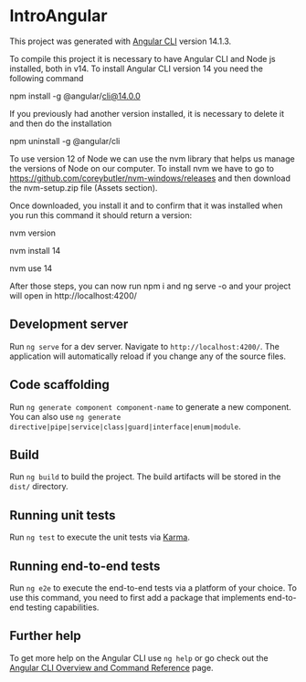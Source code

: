 # IntroAngular

This project was generated with [Angular CLI](https://github.com/angular/angular-cli) version 14.1.3.

To compile this project it is necessary to have Angular CLI and Node js installed, both in v14.
To install Angular CLI version 14 you need the following command

npm install -g @angular/cli@14.0.0


If you previously had another version installed, it is necessary to delete it and then do the installation

npm uninstall -g @angular/cli


To use version 12 of Node we can use the nvm library that helps us manage the versions of Node on our computer.
To install nvm we have to go to https://github.com/coreybutler/nvm-windows/releases  and then download the nvm-setup.zip file  (Assets section).

Once downloaded, you install it and to confirm that it was installed when you run this command it should return a version:

nvm version

nvm install 14   

nvm use 14 

After those steps, you can now run npm i and ng serve -o and your project will open in http://localhost:4200/


## Development server

Run `ng serve` for a dev server. Navigate to `http://localhost:4200/`. The application will automatically reload if you change any of the source files.

## Code scaffolding

Run `ng generate component component-name` to generate a new component. You can also use `ng generate directive|pipe|service|class|guard|interface|enum|module`.

## Build

Run `ng build` to build the project. The build artifacts will be stored in the `dist/` directory.

## Running unit tests

Run `ng test` to execute the unit tests via [Karma](https://karma-runner.github.io).

## Running end-to-end tests

Run `ng e2e` to execute the end-to-end tests via a platform of your choice. To use this command, you need to first add a package that implements end-to-end testing capabilities.

## Further help

To get more help on the Angular CLI use `ng help` or go check out the [Angular CLI Overview and Command Reference](https://angular.io/cli) page.
